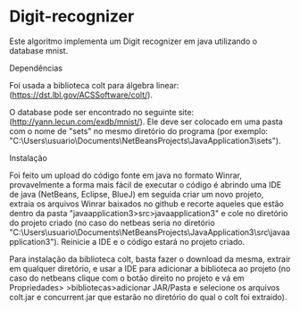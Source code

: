 # Digit-recognizer
Este algoritmo implementa um Digit recognizer em java utilizando o database mnist.





Dependências

Foi usada a biblioteca colt para álgebra linear:
(https://dst.lbl.gov/ACSSoftware/colt/).

O database pode ser encontrado no seguinte site:
(http://yann.lecun.com/exdb/mnist/).
Ele deve ser colocado em uma pasta com o nome de "sets" no mesmo diretório do programa (por exemplo: "C:\Users\usuario\Documents\NetBeansProjects\JavaApplication3\sets").

Instalação

Foi feito um upload do código fonte em java no formato Winrar, provavelmente a forma mais fácil de executar o código é abrindo uma IDE de java (NetBeans, Eclipse, BlueJ) em seguida criar um novo projeto, extraia os arquivos Winrar baixados no github e recorte aqueles que estão dentro da pasta "javaapplication3>src>javaapplication3" e cole no diretório do projeto criado (no caso do netbeas seria no diretório "C:\Users\usuario\Documents\NetBeansProjects\JavaApplication3\src\javaapplication3").
Reinicie a IDE e o código estará no projeto criado.

Para instalação da biblioteca colt, basta fazer o download da mesma, extrair em qualquer diretório, e usar a IDE para adicionar a biblioteca ao projeto (no caso do netbeans clique com o botão direito no projeto e vá em Propriedades> >bibliotecas>adicionar JAR/Pasta e selecione os arquivos colt.jar e concurrent.jar que estarão no diretório do qual o colt foi extraido).
